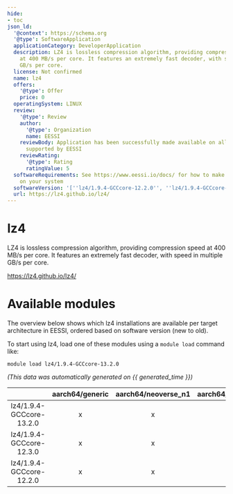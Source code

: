 ```yaml
---
hide:
- toc
json_ld:
  '@context': https://schema.org
  '@type': SoftwareApplication
  applicationCategory: DeveloperApplication
  description: LZ4 is lossless compression algorithm, providing compression speed
    at 400 MB/s per core. It features an extremely fast decoder, with speed in multiple
    GB/s per core.
  license: Not confirmed
  name: lz4
  offers:
    '@type': Offer
    price: 0
  operatingSystem: LINUX
  review:
    '@type': Review
    author:
      '@type': Organization
      name: EESSI
    reviewBody: Application has been successfully made available on all architectures
      supported by EESSI
    reviewRating:
      '@type': Rating
      ratingValue: 5
  softwareRequirements: See https://www.eessi.io/docs/ for how to make EESSI available
    on your system
  softwareVersion: '[''lz4/1.9.4-GCCcore-12.2.0'', ''lz4/1.9.4-GCCcore-12.3.0'', ''lz4/1.9.4-GCCcore-13.2.0'']'
  url: https://lz4.github.io/lz4/
---
```


lz4
===


LZ4 is lossless compression algorithm, providing compression speed at 400 MB/s per core. It features an extremely fast decoder, with speed in multiple GB/s per core.

https://lz4.github.io/lz4/
# Available modules


The overview below shows which lz4 installations are available per target architecture in EESSI, ordered based on software version (new to old).

To start using lz4, load one of these modules using a `module load` command like:

```shell
module load lz4/1.9.4-GCCcore-13.2.0
```

*(This data was automatically generated on {{ generated_time }})*  

| |aarch64/generic|aarch64/neoverse_n1|aarch64/neoverse_v1|aarch64/nvidia|x86_64/generic|x86_64/amd/zen2|x86_64/amd/zen3|x86_64/amd/zen4|x86_64/intel/haswell|x86_64/intel/sapphirerapids|x86_64/intel/skylake_avx512|aarch64/nvidia/grace|
| :---: | :---: | :---: | :---: | :---: | :---: | :---: | :---: | :---: | :---: | :---: | :---: | :---: |
|lz4/1.9.4-GCCcore-13.2.0|x|x|x|-|x|x|x|x|x|x|x|x|
|lz4/1.9.4-GCCcore-12.3.0|x|x|x|-|x|x|x|x|x|x|x|x|
|lz4/1.9.4-GCCcore-12.2.0|x|x|x|-|x|x|x|x|x|x|x|x|
